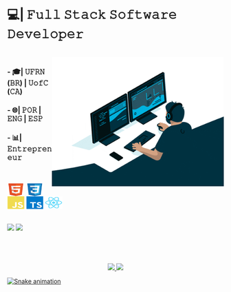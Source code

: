 # 💻| 𝙵𝚞𝚕𝚕 𝚂𝚝𝚊𝚌𝚔 𝚂𝚘𝚏𝚝𝚠𝚊𝚛𝚎 𝙳𝚎𝚟𝚎𝚕𝚘𝚙𝚎𝚛 
<br />
<img align="right" alt="GIF" src="https://github.com/andresdslima/andresdslima/blob/main/img-dev.gif" width="400px" height="300px" />

### - 🎓| 𝚄𝙵𝚁𝙽 (𝙱𝚁) | 𝚄𝚘𝚏𝙲 (𝙲𝙰)
### - 🌐| 𝙿𝙾𝚁 | 𝙴𝙽𝙶 | 𝙴𝚂𝙿
### - 📊| 𝙴𝚗𝚝𝚛𝚎𝚙𝚛𝚎𝚗𝚎𝚞𝚛
  
<br />
<div style="display: inline_block"><br>
  <img align="center" alt="HTML" height="30" width="40" src="https://raw.githubusercontent.com/devicons/devicon/master/icons/html5/html5-original.svg">
  <img align="center" alt="CSS" height="30" width="40" src="https://raw.githubusercontent.com/devicons/devicon/master/icons/css3/css3-original.svg">
  <img align="center" alt="JavaScript" height="30" width="40" src="https://raw.githubusercontent.com/devicons/devicon/master/icons/javascript/javascript-plain.svg">
  <img align="center" alt="TypeScript" height="30" width="40" src="https://raw.githubusercontent.com/devicons/devicon/master/icons/typescript/typescript-plain.svg">
  <img align="center" alt="ReactJS" height="30" width="40" src="https://raw.githubusercontent.com/devicons/devicon/master/icons/react/react-original.svg">
</div>
<br />

<br />
<div>
<a href="https://www.linkedin.com/in/andrelimadev" target="_blank"><img src="https://img.shields.io/badge/-LinkedIn-%230077B5?style=for-the-badge&logo=linkedin&logoColor=white" target="_blank"></a>
 <a href="https://discordapp.com/users/698337116677210194" target="_blank"><img src="https://img.shields.io/badge/Discord-7289DA?style=for-the-badge&logo=discord&logoColor=white" target="_blank"></a>
</div>
<br />

#

<br />
<div align="center">
  <a href="https://github.com/andresdslima">
  <img height="180em" src="https://github-readme-stats.vercel.app/api?username=andresdslima&show_icons=true&theme=highcontrast&include_all_commits=true&count_private=true" height="100em" />
  <img height="180em" src="https://github-readme-stats.vercel.app/api/top-langs/?username=andresdslima&layout=compact&langs_count=7&theme=highcontrast" height="100em" />
</div>
  
<div>
  
  ![Snake animation](https://github.com/andresdslima/andresdslima/blob/output/github-contribution-grid-snake.svg)
  
</div>
